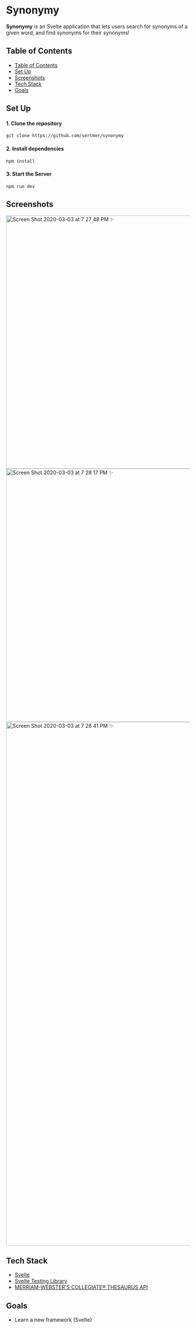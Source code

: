 # Synonymy

**Synonymy** is an Svelte application that lets users search for synonyms of a given word, and find synonyms for their synonyms!

## Table of Contents
<!--ts-->

- [Table of Contents](#table-of-contents)
- [Set Up](#set-up)
- [Screenshots](#screenshots)
- [Tech Stack](#tech-stack)
- [Goals](#goals)

<!--te-->

## Set Up
#### 1. Clone the repository
```
git clone https://github.com/sertmer/synonymy
```
#### 2. Install dependencies
```
npm install
```
#### 3. Start the Server
``` 
npm run dev
```


## Screenshots

<img width="692" alt="Screen Shot 2020-03-03 at 7 27 48 PM  ✨ " src="https://user-images.githubusercontent.com/49926352/75839156-536e6a00-5d85-11ea-8d3d-5e282eb1394a.png">

<img width="692" alt="Screen Shot 2020-03-03 at 7 28 17 PM  ✨ " src="https://user-images.githubusercontent.com/49926352/75839152-51a4a680-5d85-11ea-83a4-7e9b0f188c7a.png">

<img width="1431" alt="Screen Shot 2020-03-03 at 7 28 41 PM  ✨ " src="https://user-images.githubusercontent.com/49926352/75839254-a47e5e00-5d85-11ea-91c1-3fd8975077c7.png">



## Tech Stack
 - [Svelte](https://svelte.dev/)
 - [Svelte Testing Library](https://testing-library.com/docs/svelte-testing-library/intro)
 - [MERRIAM-WEBSTER'S COLLEGIATE® THESAURUS API](https://dictionaryapi.com/products/api-collegiate-thesaurus)

## Goals
* Learn a new framework (Svelte)
